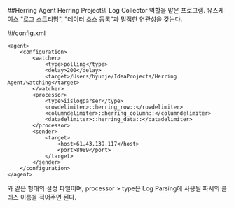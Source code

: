 ##Herring Agent
Herring Project의 Log Collector 역할을 맡은 프로그램.
유스케이스 "로그 스트리밍", "데이터 소스 등록"과 밀접한 연관성을 갖는다.

##config.xml
```
<agent>
    <configuration>
        <watcher>
            <type>polling</type>
            <delay>200</delay>
            <target>/Users/hyunje/IdeaProjects/Herring Agent/watching</target>
        </watcher>
        <processor>
            <type>iislogparser</type>
            <rowdelimiter>::herring_row::</rowdelimiter>
            <columndelimiter>::herring_column::</columndelimiter>
            <datadelimiter>::herring_data::</datadelimiter>
        </processor>
        <sender>
            <target>
                <host>61.43.139.117</host>
                <port>8989</port>
            </target>
        </sender>
    </configuration>
</agent>
```
와 같은 형태의 설정 파일이며,
processor > type은 Log Parsing에 사용될 파서의 클래스 이름을 적어주면 된다.
